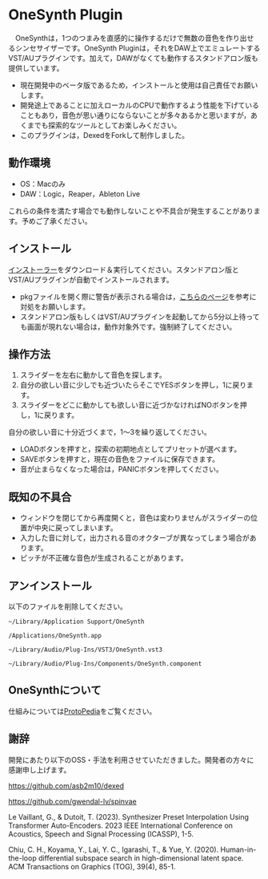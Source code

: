 # OneSynth Plugin

　OneSynthは，1つのつまみを直感的に操作するだけで無数の音色を作り出せるシンセサイザーです。OneSynth Pluginは，それをDAW上でエミュレートするVST/AUプラグインです。加えて，DAWがなくても動作するスタンドアロン版も提供しています。

- 現在開発中のベータ版であるため，インストールと使用は自己責任でお願いします。
- 開発途上であることに加えローカルのCPUで動作するよう性能を下げていることもあり，音色が思い通りにならないことが多々あるかと思いますが，あくまでも探索的なツールとしてお楽しみください。
- このプラグインは，DexedをForkして制作しました。

## 動作環境

- OS：Macのみ
- DAW：Logic，Reaper，Ableton Live

これらの条件を満たす場合でも動作しないことや不具合が発生することがあります。予めご了承ください。

## インストール

[インストーラー](https://drive.google.com/file/d/1tfW65xmUMKIeDCXskU21jUjJsQpjDDl-/view?usp=sharing)をダウンロード＆実行してください。スタンドアロン版とVST/AUプラグインが自動でインストールされます。

- pkgファイルを開く際に警告が表示される場合は，[こちらのページ](https://support.apple.com/ja-jp/guide/mac-help/mh40616/mac)を参考に対処をお願いします。
- スタンドアロン版もしくはVST/AUプラグインを起動してから5分以上待っても画面が現れない場合は，動作対象外です。強制終了してください。

## 操作方法

1. スライダーを左右に動かして音色を探します。
2. 自分の欲しい音に少しでも近づいたらそこでYESボタンを押し，1に戻ります。
3. スライダーをどこに動かしても欲しい音に近づかなければNOボタンを押し，1に戻ります。

自分の欲しい音に十分近づくまで，1〜3を繰り返してください。

- LOADボタンを押すと，探索の初期地点としてプリセットが選べます。
- SAVEボタンを押すと，現在の音色をファイルに保存できます。
- 音が止まらなくなった場合は，PANICボタンを押してください。

## 既知の不具合

- ウィンドウを閉じてから再度開くと，音色は変わりませんがスライダーの位置が中央に戻ってしまいます。
- 入力した音に対して，出力される音のオクターブが異なってしまう場合があります。
- ピッチが不正確な音色が生成されることがあります。

## アンインストール

以下のファイルを削除してください。

`~/Library/Application Support/OneSynth`

`/Applications/OneSynth.app`

`~/Library/Audio/Plug-Ins/VST3/OneSynth.vst3`

`~/Library/Audio/Plug-Ins/Components/OneSynth.component`

## OneSynthについて

仕組みについては[ProtoPedia](https://protopedia.net/prototype/4346)をご覧ください。

## 謝辞

開発にあたり以下のOSS・手法を利用させていただきました。開発者の方々に感謝申し上げます。

https://github.com/asb2m10/dexed

https://github.com/gwendal-lv/spinvae

Le Vaillant, G., & Dutoit, T. (2023). Synthesizer Preset Interpolation Using Transformer Auto-Encoders. 2023 IEEE International Conference on Acoustics, Speech and Signal Processing (ICASSP), 1-5.

Chiu, C. H., Koyama, Y., Lai, Y. C., Igarashi, T., & Yue, Y. (2020). Human-in-the-loop differential subspace search in high-dimensional latent space. ACM Transactions on Graphics (TOG), 39(4), 85-1.